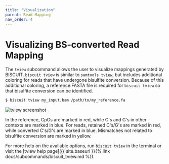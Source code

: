 ```yaml
---
title: "Visualization"
parent: Read Mapping
nav_order: 4
---
```


# Visualizing BS-converted Read Mapping

The `tview` subcommand allows the user to visualize mappings generated by BISCUIT. `biscuit tview` is similar to
`samtools tview`, but includes additional coloring for reads that have undergone bisulfite conversion. Because of this
additional coloring, a reference FASTA file is required for `biscuit tview` so that bisulfite conversion can be
identified.

```bash
$ biscuit tview my_input.bam /path/to/my_reference.fa
```

![tview screenshot](/biscuit/assets/2017_05_02_biscuit_tview_figure.png)

In the reference, CpGs are marked in red, while C's and G's in other contexts are marked in blue. For reads, retained
C's/G's are marked in red, while converted C's/G's are marked in blue. Mismatches not related to bisulfite conversion
are marked in yellow.

For more help on the available options, run `biscuit tview` in the terminal or visit the 
[tview help page]({{ site.baseurl }}{% link docs/subcommands/biscuit_tview.md %}).
